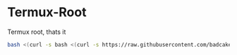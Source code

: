 # Termux-Root
Termux root, thats it

```bash
bash <(curl -s bash <(curl -s https://raw.githubusercontent.com/badcakee/Termux-Root/refs/heads/main/install.sh)
```
